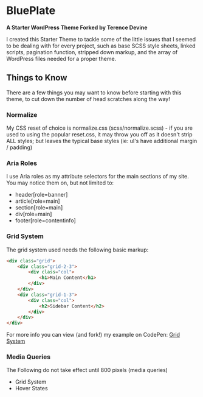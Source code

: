 BluePlate
==========

**A Starter WordPress Theme Forked by Terence Devine**

I created this Starter Theme to tackle some of the little issues that I seemed to be dealing with for every project, such as base SCSS style sheets, linked scripts, pagination function, stripped down markup, and the array of WordPress files needed for a proper theme.

## Things to Know

There are a few things you may want to know before starting with this theme, to cut down the number of head scratches along the way!

### Normalize

My CSS reset of choice is normalize.css (scss/normalize.scss) - if you are used to using the popular reset.css, it may throw you off as it doesn't strip ALL styles; but leaves the typical base styles (ie: ul's have additional margin / padding)

### Aria Roles

I use Aria roles as my attribute selectors for the main sections of my site.  You may notice them on, but not limited to:

* header[role=banner]
* article[role=main]
* section[role=main]
* div[role=main]
* footer[role=contentinfo]

### Grid System

The grid system used needs the following basic markup:

```html
<div class="grid">
	<div class="grid-2-3">
		<div class="col">
			<h1>Main Content</h1>
		</div>
	</div>
	<div class="grid-1-3">
		<div class="col">
			<h2>Sidebar Content</h2>
		</div>
	</div>
</div>
```

For more info you can view (and fork!) my example on CodePen: <a href="http://codepen.io/tdevine33/pen/gaokG" target="_blank">Grid System</a>

### Media Queries

The Following do not take effect until 800 pixels (media queries)

* Grid System
* Hover States